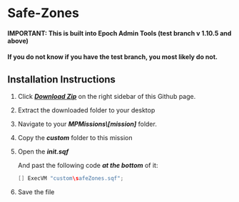 Safe-Zones
==========

#### IMPORTANT: This is built into Epoch Admin Tools (test branch v 1.10.5 and above)
#### If you do not know if you have the test branch, you most likely do not.

## Installation Instructions

1. Click ***[Download Zip](https://github.com/noxsicarius/Safe-Zones/archive/master.zip)*** on the right sidebar of this Github page.

1. Extract the downloaded folder to your desktop
1. Navigate to your ***MPMissions\\[mission]*** folder.
1. Copy the ***custom*** folder to this mission
1. Open the ***init.sqf***

	And past the following code ***at the bottom*** of it:
	
	~~~~java
	[] ExecVM "custom\safeZones.sqf";
	~~~~

1. Save the file
